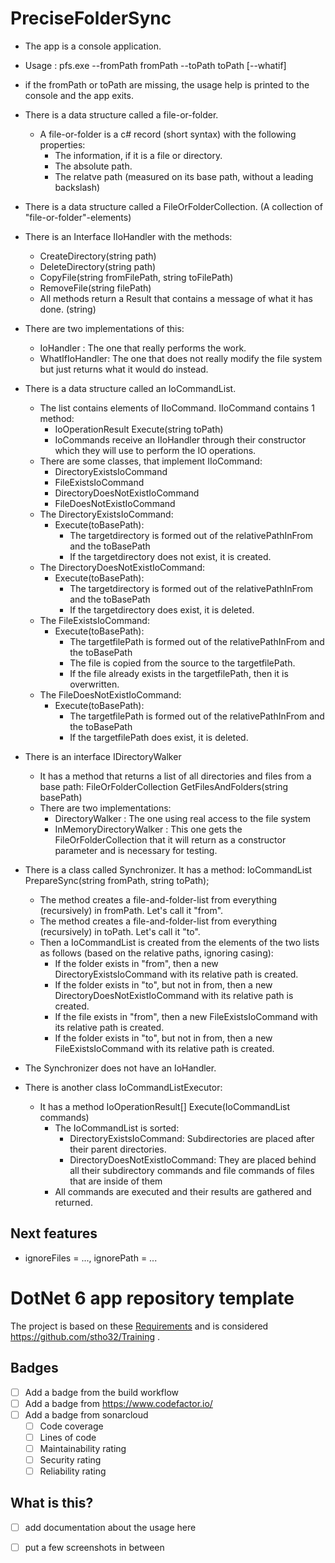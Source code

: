 # PreciseFolderSync

- The app is a console application.
- Usage : pfs.exe --fromPath fromPath --toPath toPath [--whatif]
- if the fromPath or toPath are missing, the usage help is printed to the console and the app exits.

- There is a data structure called a file-or-folder.
    - A file-or-folder is a c# record (short syntax) with the following properties:
        - The information, if it is a file or directory.
        - The absolute path.
        - The relatve path (measured on its base path, without a leading backslash)  

- There is a data structure called a FileOrFolderCollection. (A collection of "file-or-folder"-elements) 

- There is an Interface IIoHandler with the methods:
  - CreateDirectory(string path)
  - DeleteDirectory(string path)
  - CopyFile(string fromFilePath, string toFilePath)
  - RemoveFile(string filePath)
  - All methods return a Result that contains a message of what it has done. (string)
- There are two implementations of this:
  - IoHandler : The one that really performs the work.
  - WhatIfIoHandler: The one that does not really modify the file system but just returns what it would do instead.

- There is a data structure called an IoCommandList.
    - The list contains elements of IIoCommand. IIoCommand contains 1 method:
        - IoOperationResult Execute(string toPath)
        - IoCommands receive an IIoHandler through their constructor which they will use to perform the IO operations.
    - There are some classes, that implement IIoCommand:
        - DirectoryExistsIoCommand
        - FileExistsIoCommand
        - DirectoryDoesNotExistIoCommand
        - FileDoesNotExistIoCommand
    - The DirectoryExistsIoCommand:
        - Execute(toBasePath):
            - The targetdirectory is formed out of the relativePathInFrom and the toBasePath
            - If the targetdirectory does not exist, it is created.
    - The DirectoryDoesNotExistIoCommand:
        - Execute(toBasePath):
            - The targetdirectory is formed out of the relativePathInFrom and the toBasePath
            - If the targetdirectory does exist, it is deleted.
    - The FileExistsIoCommand:
        - Execute(toBasePath):
            - The targetfilePath is formed out of the relativePathInFrom and the toBasePath
            - The file is copied from the source to the targetfilePath.
            - If the file already exists in the targetfilePath, then it is overwritten.
    - The FileDoesNotExistIoCommand:
        - Execute(toBasePath):
            - The targetfilePath is formed out of the relativePathInFrom and the toBasePath
            - If the targetfilePath does exist, it is deleted.

- There is an interface IDirectoryWalker
    - It has a method that returns a list of all directories and files from a base path: FileOrFolderCollection GetFilesAndFolders(string basePath)
    - There are two implementations:
        - DirectoryWalker : The one using real access to the file system
        - InMemoryDirectoryWalker : This one gets the FileOrFolderCollection that it will return as a constructor parameter and is necessary for testing.

- There is a class called Synchronizer. It has a method: IoCommandList PrepareSync(string fromPath, string toPath);
    - The method creates a file-and-folder-list from everything (recursively) in fromPath. Let's call it "from".
    - The method creates a file-and-folder-list from everything (recursively) in toPath. Let's call it "to".
    - Then a IoCommandList is created from the elements of the two lists as follows (based on the relative paths, ignoring casing):
        - If the folder exists in "from", then a new DirectoryExistsIoCommand with its relative path is created.
        - If the folder exists in "to", but not in from, then a new DirectoryDoesNotExistIoCommand with its relative path is created.
        - If the file exists in "from", then a new FileExistsIoCommand with its relative path is created.
        - If the folder exists in "to", but not in from, then a new FileExistsIoCommand with its relative path is created.

- The Synchronizer does not have an IoHandler.

- There is another class IoCommandListExecutor: 
    - It has a method IoOperationResult[] Execute(IoCommandList commands)
        - The IoCommandList is sorted:
            - DirectoryExistsIoCommand: Subdirectories are placed after their parent directories.
            - DirectoryDoesNotExistIoCommand: They are placed behind all their subdirectory commands and file commands of files that are inside of them
        - All commands are executed and their results are gathered and returned.


## Next features
- ignoreFiles = ..., ignorePath = ...


# DotNet 6 app repository template

The project is based on these [Requirements](Documentation/requirements.md) and is considered https://github.com/stho32/Training .

## Badges

- [ ] Add a badge from the build workflow
- [ ] Add a badge from https://www.codefactor.io/
- [ ] Add a badge from sonarcloud
    - [ ] Code coverage
    - [ ] Lines of code
    - [ ] Maintainability rating
    - [ ] Security rating
    - [ ] Reliability rating

## What is this?

- [ ] add documentation about the usage here
- [ ] put a few screenshots in between


